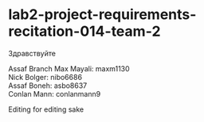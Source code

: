 # lab2-project-requirements-recitation-014-team-2
Здравствуйте
 
Assaf Branch
Max Mayali: maxm1130 <br />
Nick Bolger: nibo6686 <br />
Assaf Boneh: asbo8637 <br />
Conlan Mann: conlanmann9 <br />

Editing for editing sake
